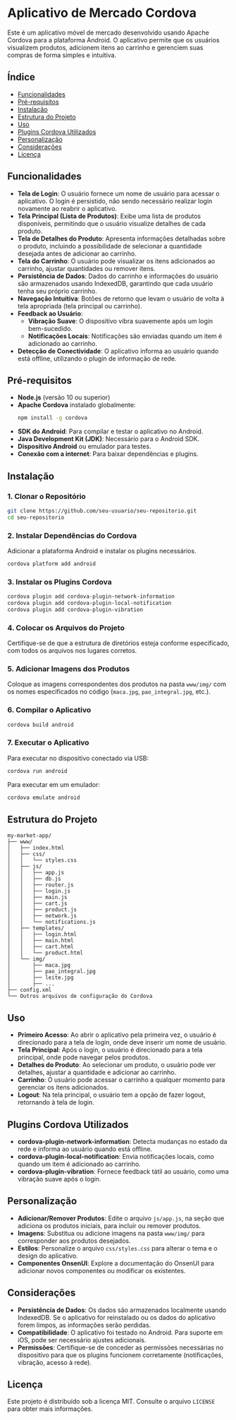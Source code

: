 
# Aplicativo de Mercado Cordova

Este é um aplicativo móvel de mercado desenvolvido usando Apache Cordova para a plataforma Android. O aplicativo permite que os usuários visualizem produtos, adicionem itens ao carrinho e gerenciem suas compras de forma simples e intuitiva.

## Índice

- [Funcionalidades](#funcionalidades)
- [Pré-requisitos](#pré-requisitos)
- [Instalação](#instalação)
- [Estrutura do Projeto](#estrutura-do-projeto)
- [Uso](#uso)
- [Plugins Cordova Utilizados](#plugins-cordova-utilizados)
- [Personalização](#personalização)
- [Considerações](#considerações)
- [Licença](#licença)

## Funcionalidades

- **Tela de Login**: O usuário fornece um nome de usuário para acessar o aplicativo. O login é persistido, não sendo necessário realizar login novamente ao reabrir o aplicativo.
- **Tela Principal (Lista de Produtos)**: Exibe uma lista de produtos disponíveis, permitindo que o usuário visualize detalhes de cada produto.
- **Tela de Detalhes do Produto**: Apresenta informações detalhadas sobre o produto, incluindo a possibilidade de selecionar a quantidade desejada antes de adicionar ao carrinho.
- **Tela do Carrinho**: O usuário pode visualizar os itens adicionados ao carrinho, ajustar quantidades ou remover itens.
- **Persistência de Dados**: Dados do carrinho e informações do usuário são armazenados usando IndexedDB, garantindo que cada usuário tenha seu próprio carrinho.
- **Navegação Intuitiva**: Botões de retorno que levam o usuário de volta à tela apropriada (tela principal ou carrinho).
- **Feedback ao Usuário**:
  - **Vibração Suave**: O dispositivo vibra suavemente após um login bem-sucedido.
  - **Notificações Locais**: Notificações são enviadas quando um item é adicionado ao carrinho.
- **Detecção de Conectividade**: O aplicativo informa ao usuário quando está offline, utilizando o plugin de informação de rede.

## Pré-requisitos

- **Node.js** (versão 10 ou superior)
- **Apache Cordova** instalado globalmente:
  ```bash
  npm install -g cordova
  ```
- **SDK do Android**: Para compilar e testar o aplicativo no Android.
- **Java Development Kit (JDK)**: Necessário para o Android SDK.
- **Dispositivo Android** ou emulador para testes.
- **Conexão com a internet**: Para baixar dependências e plugins.

## Instalação

### 1. Clonar o Repositório

```bash
git clone https://github.com/seu-usuario/seu-repositorio.git
cd seu-repositorio
```

### 2. Instalar Dependências do Cordova

Adicionar a plataforma Android e instalar os plugins necessários.

```bash
cordova platform add android
```

### 3. Instalar os Plugins Cordova

```bash
cordova plugin add cordova-plugin-network-information
cordova plugin add cordova-plugin-local-notification
cordova plugin add cordova-plugin-vibration
```

### 4. Colocar os Arquivos do Projeto

Certifique-se de que a estrutura de diretórios esteja conforme especificado, com todos os arquivos nos lugares corretos.

### 5. Adicionar Imagens dos Produtos

Coloque as imagens correspondentes dos produtos na pasta `www/img/` com os nomes especificados no código (`maca.jpg`, `pao_integral.jpg`, etc.).

### 6. Compilar o Aplicativo

```bash
cordova build android
```

### 7. Executar o Aplicativo

Para executar no dispositivo conectado via USB:

```bash
cordova run android
```

Para executar em um emulador:

```bash
cordova emulate android
```

## Estrutura do Projeto

```
my-market-app/
├── www/
│   ├── index.html
│   ├── css/
│   │   └── styles.css
│   ├── js/
│   │   ├── app.js
│   │   ├── db.js
│   │   ├── router.js
│   │   ├── login.js
│   │   ├── main.js
│   │   ├── cart.js
│   │   ├── product.js
│   │   ├── network.js
│   │   └── notifications.js
│   ├── templates/
│   │   ├── login.html
│   │   ├── main.html
│   │   ├── cart.html
│   │   └── product.html
│   └── img/
│       ├── maca.jpg
│       ├── pao_integral.jpg
│       ├── leite.jpg
│       ├── ...
├── config.xml
└── Outros arquivos de configuração do Cordova
```

## Uso

- **Primeiro Acesso**: Ao abrir o aplicativo pela primeira vez, o usuário é direcionado para a tela de login, onde deve inserir um nome de usuário.
- **Tela Principal**: Após o login, o usuário é direcionado para a tela principal, onde pode navegar pelos produtos.
- **Detalhes do Produto**: Ao selecionar um produto, o usuário pode ver detalhes, ajustar a quantidade e adicionar ao carrinho.
- **Carrinho**: O usuário pode acessar o carrinho a qualquer momento para gerenciar os itens adicionados.
- **Logout**: Na tela principal, o usuário tem a opção de fazer logout, retornando à tela de login.

## Plugins Cordova Utilizados

- **cordova-plugin-network-information**: Detecta mudanças no estado da rede e informa ao usuário quando está offline.
- **cordova-plugin-local-notification**: Envia notificações locais, como quando um item é adicionado ao carrinho.
- **cordova-plugin-vibration**: Fornece feedback tátil ao usuário, como uma vibração suave após o login.

## Personalização

- **Adicionar/Remover Produtos**: Edite o arquivo `js/app.js`, na seção que adiciona os produtos iniciais, para incluir ou remover produtos.
- **Imagens**: Substitua ou adicione imagens na pasta `www/img/` para corresponder aos produtos desejados.
- **Estilos**: Personalize o arquivo `css/styles.css` para alterar o tema e o design do aplicativo.
- **Componentes OnsenUI**: Explore a documentação do OnsenUI para adicionar novos componentes ou modificar os existentes.

## Considerações

- **Persistência de Dados**: Os dados são armazenados localmente usando IndexedDB. Se o aplicativo for reinstalado ou os dados do aplicativo forem limpos, as informações serão perdidas.
- **Compatibilidade**: O aplicativo foi testado no Android. Para suporte em iOS, pode ser necessário ajustes adicionais.
- **Permissões**: Certifique-se de conceder as permissões necessárias no dispositivo para que os plugins funcionem corretamente (notificações, vibração, acesso à rede).

## Licença

Este projeto é distribuído sob a licença MIT. Consulte o arquivo `LICENSE` para obter mais informações.
